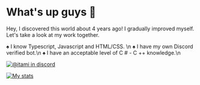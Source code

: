 # What's up guys 👋 

Hey, I discovered this world about 4 years ago! I gradually improved myself. Let's take a look at my work together. 

♠ I know Typescript, Javascript and HTML/CSS. \n
♠ I have my own Discord verified bot.\n
♠ I have an acceptable level of C # - C ++ knowledge.\n

[![@itami in discord](https://img.shields.io/twitter/url?label=Itami%230001&logo=discord&style=flat-square&url=https%3A%2F%2Fnpmjs.com%2F~itami)](https://discord.com)


[![My stats](https://github-readme-stats.vercel.app/api?username=Itami-Dev&show_icons=true&include_all_commits=true)](https://github-readme-stats.vercel.app/api?username=Itami-Dev&show_icons=true&include_all_commits=true)
